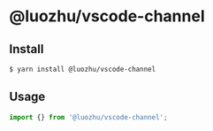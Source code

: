 # @luozhu/vscode-channel

## Install

```sh
$ yarn install @luozhu/vscode-channel
```

## Usage

```ts
import {} from '@luozhu/vscode-channel';
```
